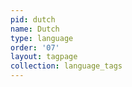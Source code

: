 ```yaml
---
pid: dutch
name: Dutch
type: language
order: '07'
layout: tagpage
collection: language_tags
---
```

